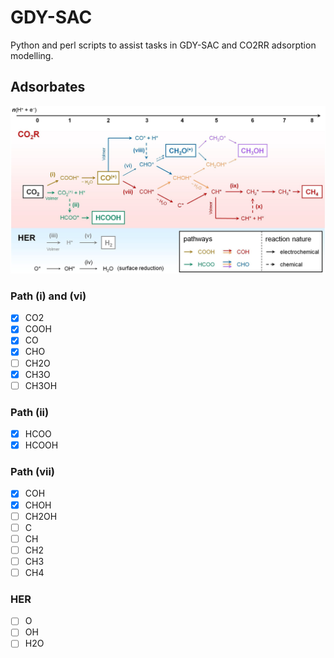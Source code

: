 # GDY-SAC

Python and perl scripts to assist tasks in GDY-SAC and CO2RR adsorption modelling.

## Adsorbates

![C1_path](figures/C1_path.jpg)

### Path (i) and (vi)

- [x] CO2
- [x] COOH
- [x] CO
- [x] CHO
- [ ] CH2O
- [x] CH3O
- [ ] CH3OH

### Path (ii)

- [x] HCOO
- [x] HCOOH

### Path  (vii)

- [x] COH
- [x] CHOH
- [ ] CH2OH
- [ ] C
- [ ] CH
- [ ] CH2
- [ ] CH3
- [ ] CH4

### HER

- [ ] O
- [ ] OH
- [ ] H2O

